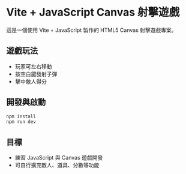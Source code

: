 # Vite + JavaScript Canvas 射擊遊戲

這是一個使用 Vite + JavaScript 製作的 HTML5 Canvas 射擊遊戲專案。

## 遊戲玩法
- 玩家可左右移動
- 按空白鍵發射子彈
- 擊中敵人得分

## 開發與啟動
```bash
npm install
npm run dev
```

## 目標
- 練習 JavaScript 與 Canvas 遊戲開發
- 可自行擴充敵人、道具、分數等功能

